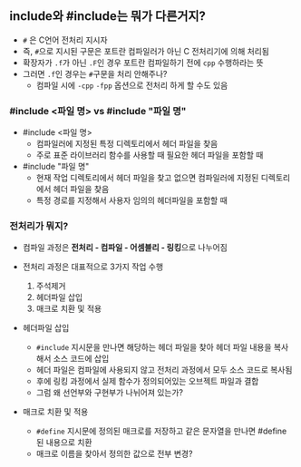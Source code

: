 ## include와 #include는 뭐가 다른거지?

 - `#` 은 C언어 전처리 지시자
 - 즉, `#`으로 지시된 구문은 포트란 컴파일러가 아닌 C 전처리기에 의해 처리됨
 - 확장자가 `.f`가 아닌 `.F`인 경우 포트란 컴파일하기 전에 `cpp` 수행하라는 뜻
 - 그러면 `.f`인 경우는 `#`구문을 처리 안해주나?
   - 컴파일 시에 `-cpp` `-fpp` 옵션으로 전처리 하게 할 수도 있음

### #include <파일 명> vs #include "파일 명"
 - #include <파일 명> 
   - 컴파일러에 지정된 특정 디렉토리에서 헤더 파일을 찾음
   - 주로 표준 라이브러리 함수를 사용할 때 필요한 헤더 파일을 포함할 때
 - #include "파일 명"
   - 현재 작업 디렉토리에서 헤더 파일을 찾고 없으면 컴파일러에 지정된 디렉토리에서 헤더 파일을 찾음
   - 특정 경로를 지정해서 사용자 임의의 헤더파일을 포함할 때 

### 전처리가 뭐지?
 - 컴파일 과정은 **전처리 - 컴파일 - 어셈블리 - 링킹**으로 나누어짐
 - 전처리 과정은 대표적으로 3가지 작업 수행
   1. 주석제거
   2. 헤더파일 삽입
   3. 매크로 치환 및 적용

 - 헤더파일 삽입
   - `#include` 지시문을 만나면 해당하는 헤더 파일을 찾아 헤더 파일 내용을 복사해서 소스 코드에 삽입
   - 헤더 파일은 컴파일에 사용되지 않고 전처리 과정에서 모두 소스 코드로 복사됨
   - 후에 링킹 과정에서 실제 함수가 정의되어있는 오브젝트 파일과 결합
   - 그럼 왜 선언부와 구현부가 나뉘어져 있는가?

 - 매크로 치환 및 적용
   - `#define` 지시문에 정의된 매크로를 저장하고 같은 문자열을 만나면 #define 된 내용으로 치환
   - 매크로 이름을 찾아서 정의한 값으로 전부 변경?
 
